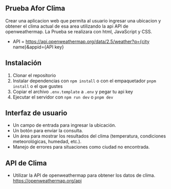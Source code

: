 ## Prueba Afor Clima
Crear una aplicacion web que permita al usuario ingresar una ubicacion y obtener el clima actual de esa area 
utilizando la api API de openweathermap. La Prueba se realizara con html, JavaScript y CSS.
- API = https://api.openweathermap.org/data/2.5/weather?q={city name}&appid={API key}

##  Instalación
1. Clonar el repositorio
2. Instalar dependencias con `npm install` o con el empaquetador `pnpm install` o el que gustes
3. Copiar el archivo `.env.template` a `.env` y pegar tu api key
4. Ejecutar el servidor con `npm run dev` o `pnpm dev`


## Interfaz de usuario
- Un campo de entrada para ingresar la ubicación.
- Un botón para enviar la consulta.
- Un área para mostrar los resultados del clima (temperatura, condiciones meteorológicas, humedad, etc.).
- Manejo de errores para situaciones como ciudad no encontrada.

## API de Clima
  - Utilizar la API de openweathermap para obtener los datos de clima.
  https://openweathermap.org/api
  
  